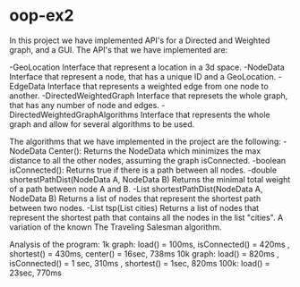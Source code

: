 # oop-ex2
 
In this project we have implemented API's for a Directed and Weighted graph, and a GUI.
The API's that we have implemented are:

-GeoLocation
  Interface that represent a location in a 3d space.
-NodeData
  Interface that represent a node, that has a unique ID and a GeoLocation.
-EdgeData
  Interface that represents a weighted edge from one node to another.
-DirectedWeightedGraph
  Interface that represets the whole graph, that has any number of node and edges.
-DirectedWeightedGraphAlgorithms
  Interface that represents the whole graph and allow for several algorithms to be used.


The algorithms that we have implemented in the project are the following:
-NodeData Center():
  Returns the NodeData which minimizes the max distance to all the other nodes, assuming the graph isConnected.
-boolean isConnected():
  Returns true if there is a path between all nodes.
-double shortestPathDist(NodeData A, NodeData B)
  Returns the minimal total weight of a path between node A and B.
-List<NodeData> shortestPathDist(NodeData A, NodeData B)
  Returns a list of nodes that represent the shortest path between two nodes.
 -List<NodeData> tsp(List<NodeData> cities)
   Returns a list of nodes that represent the shortest path that contains all the nodes in the list "cities".
   A variation of the known The Traveling Salesman algorithm.
  
Analysis of the program:
1k graph:
  load() = 100ms, isConnected() = 420ms , shortest() = 430ms, center() = 16sec, 738ms
 10k graph:
  load() = 820ms , isConnected() = 1 sec, 310ms , shortest() = 1sec, 820ms
 100k:
  load() = 23sec, 770ms
